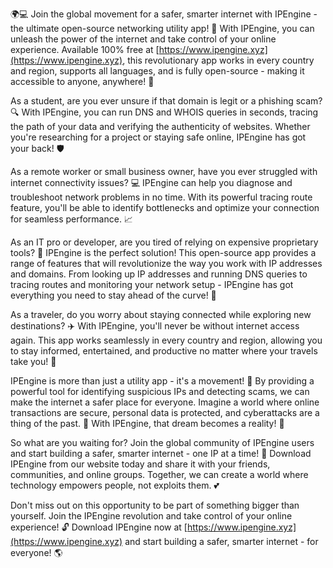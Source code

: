 🌍💻 Join the global movement for a safer, smarter internet with IPEngine - the ultimate open-source networking utility app! 🚀 With IPEngine, you can unleash the power of the internet and take control of your online experience. Available 100% free at [https://www.ipengine.xyz](https://www.ipengine.xyz), this revolutionary app works in every country and region, supports all languages, and is fully open-source - making it accessible to anyone, anywhere! 📡

As a student, are you ever unsure if that domain is legit or a phishing scam? 🔍 With IPEngine, you can run DNS and WHOIS queries in seconds, tracing the path of your data and verifying the authenticity of websites. Whether you're researching for a project or staying safe online, IPEngine has got your back! 🛡️

As a remote worker or small business owner, have you ever struggled with internet connectivity issues? 💻 IPEngine can help you diagnose and troubleshoot network problems in no time. With its powerful tracing route feature, you'll be able to identify bottlenecks and optimize your connection for seamless performance. 📈

As an IT pro or developer, are you tired of relying on expensive proprietary tools? 💸 IPEngine is the perfect solution! This open-source app provides a range of features that will revolutionize the way you work with IP addresses and domains. From looking up IP addresses and running DNS queries to tracing routes and monitoring your network setup - IPEngine has got everything you need to stay ahead of the curve! 🚀

As a traveler, do you worry about staying connected while exploring new destinations? ✈️ With IPEngine, you'll never be without internet access again. This app works seamlessly in every country and region, allowing you to stay informed, entertained, and productive no matter where your travels take you! 📱

IPEngine is more than just a utility app - it's a movement! 💪 By providing a powerful tool for identifying suspicious IPs and detecting scams, we can make the internet a safer place for everyone. Imagine a world where online transactions are secure, personal data is protected, and cyberattacks are a thing of the past. 🚫 With IPEngine, that dream becomes a reality! 🌟

So what are you waiting for? Join the global community of IPEngine users and start building a safer, smarter internet - one IP at a time! 🚀 Download IPEngine from our website today and share it with your friends, communities, and online groups. Together, we can create a world where technology empowers people, not exploits them. 💕

Don't miss out on this opportunity to be part of something bigger than yourself. Join the IPEngine revolution and take control of your online experience! 🔓 Download IPEngine now at [https://www.ipengine.xyz](https://www.ipengine.xyz) and start building a safer, smarter internet - for everyone! 🌎